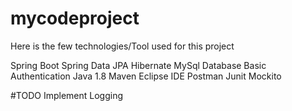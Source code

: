 # mycodeproject

Here is the few technologies/Tool used for this project 

Spring Boot 
Spring Data JPA
Hibernate
MySql Database 
Basic Authentication
Java 1.8
Maven
Eclipse IDE
Postman
Junit
Mockito

#TODO
Implement Logging  

